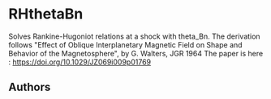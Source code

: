 # RHthetaBn
Solves Rankine-Hugoniot relations at a shock with theta_Bn.
The derivation follows "Effect of Oblique Interplanetary Magnetic Field on Shape and Behavior of the Magnetosphere", by G. Walters, JGR 1964
The paper is here : https://doi.org/10.1029/JZ069i009p01769


## Authors
[Vincent Génot]: vincent.genot@irap.omp.eu
